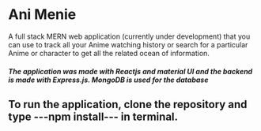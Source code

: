 # Ani Menie

 A full stack MERN web application (currently under development) that you can use to track all your Anime watching history or search for a particular Anime or character to get all the related ocean of information.

##### The application was made with Reactjs and material UI and the backend is made with Express.js. MongoDB is used for the database

## To run the application, clone the repository and type ---npm install--- in terminal.
